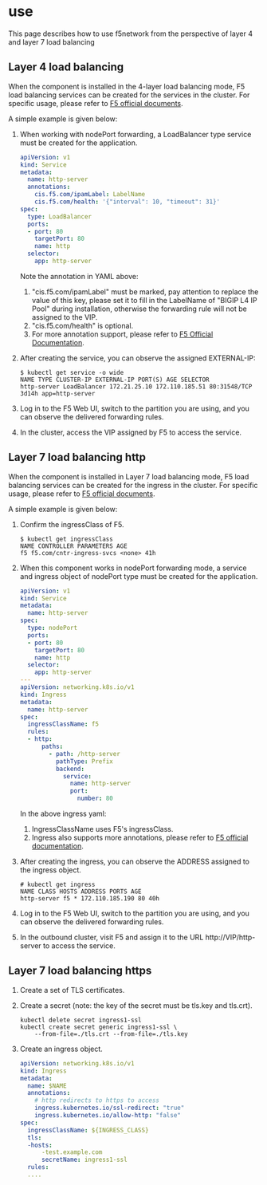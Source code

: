 # use

This page describes how to use f5network from the perspective of layer 4 and layer 7 load balancing

## Layer 4 load balancing

When the component is installed in the 4-layer load balancing mode, F5 load balancing services can be created for the services in the cluster. For specific usage, please refer to [F5 official documents](https://clouddocs.f5.com/containers/latest/userguide/loadbalancer/).

A simple example is given below:

1. When working with nodePort forwarding, a LoadBalancer type service must be created for the application.

    ```yaml
    apiVersion: v1
    kind: Service
    metadata:
      name: http-server
      annotations:
        cis.f5.com/ipamLabel: LabelName
        cis.f5.com/health: '{"interval": 10, "timeout": 31}'
    spec:
      type: LoadBalancer
      ports:
      - port: 80
        targetPort: 80
        name: http
      selector:
        app: http-server
    ```

    Note the annotation in YAML above:

    1. "cis.f5.com/ipamLabel" must be marked, pay attention to replace the value of this key, please set it to fill in the LabelName of "BIGIP L4 IP Pool" during installation, otherwise the forwarding rule will not be assigned to the VIP.
    2. "cis.f5.com/health" is optional.
    3. For more annotation support, please refer to [F5 Official Documentation](https://clouddocs.f5.com/containers/latest/userguide/loadbalancer/#parameters).

2. After creating the service, you can observe the assigned EXTERNAL-IP:
    
    ```shell
    $ kubectl get service -o wide
    NAME TYPE CLUSTER-IP EXTERNAL-IP PORT(S) AGE SELECTOR
    http-server LoadBalancer 172.21.25.10 172.110.185.51 80:31548/TCP 3d14h app=http-server
    ```

3. Log in to the F5 Web UI, switch to the partition you are using, and you can observe the delivered forwarding rules.

    

    

4. In the cluster, access the VIP assigned by F5 to access the service.

## Layer 7 load balancing http

When the component is installed in Layer 7 load balancing mode, F5 load balancing services can be created for the ingress in the cluster. For specific usage, please refer to [F5 official documents](https://clouddocs.f5.com/containers/latest/userguide/ingress.html).

A simple example is given below:

1. Confirm the ingressClass of F5.

    ```shell
    $ kubectl get ingressClass
    NAME CONTROLLER PARAMETERS AGE
    f5 f5.com/cntr-ingress-svcs <none> 41h
    ```

2. When this component works in nodePort forwarding mode, a service and ingress object of nodePort type must be created for the application.

    ```yaml
    apiVersion: v1
    kind: Service
    metadata:
      name: http-server
    spec:
      type: nodePort
      ports:
      - port: 80
        targetPort: 80
        name: http
      selector:
        app: http-server
    ---
    apiVersion: networking.k8s.io/v1
    kind: Ingress
    metadata:
      name: http-server
    spec:
      ingressClassName: f5
      rules:
      - http:
          paths:
            - path: /http-server
              pathType: Prefix
              backend:
                service:
                  name: http-server
                  port:
                    number: 80
    ```

    In the above ingress yaml:

    1. IngressClassName uses F5's ingressClass.
    2. Ingress also supports more annotations, please refer to [F5 official documentation](https://clouddocs.f5.com/containers/latest/userguide/ingress.html#supported-ingress-annotations).

3. After creating the ingress, you can observe the ADDRESS assigned to the ingress object.

    ```shell
    # kubectl get ingress
    NAME CLASS HOSTS ADDRESS PORTS AGE
    http-server f5 * 172.110.185.190 80 40h
    ```

4. Log in to the F5 Web UI, switch to the partition you are using, and you can observe the delivered forwarding rules.

   

   

5. In the outbound cluster, visit F5 and assign it to the URL http://VIP/http-server to access the service.

## Layer 7 load balancing https

1. Create a set of TLS certificates.

2. Create a secret (note: the key of the secret must be tls.key and tls.crt).

    ```shell
    kubectl delete secret ingress1-ssl
    kubectl create secret generic ingress1-ssl \
        --from-file=./tls.crt --from-file=./tls.key
    ```

3. Create an ingress object.

    ```yaml
    apiVersion: networking.k8s.io/v1
    kind: Ingress
    metadata:
      name: $NAME
      annotations:
        # http redirects to https to access
        ingress.kubernetes.io/ssl-redirect: "true"
        ingress.kubernetes.io/allow-http: "false"
    spec:
      ingressClassName: ${INGRESS_CLASS}
      tls:
      -hosts:
          -test.example.com
          secretName: ingress1-ssl
      rules:
      ....
    ```